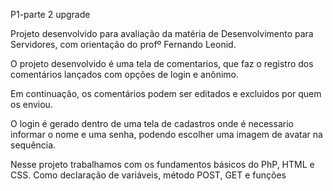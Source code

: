 P1-parte 2 upgrade

Projeto desenvolvido para avaliação da matéria de Desenvolvimento para Servidores, com orientação do profº Fernando Leonid.

O projeto desenvolvido é uma tela de comentarios, que faz o registro dos comentários lançados com opções de login e anônimo.

Em continuação, os comentários podem ser editados e excluidos por quem os enviou.

O login é gerado dentro de uma tela de cadastros onde é necessario informar o nome e uma senha,
podendo escolher uma imagem de avatar na sequência.

Nesse projeto trabalhamos com os fundamentos básicos do PhP, HTML e CSS. 
Como declaração de variáveis, método POST, GET e funções
